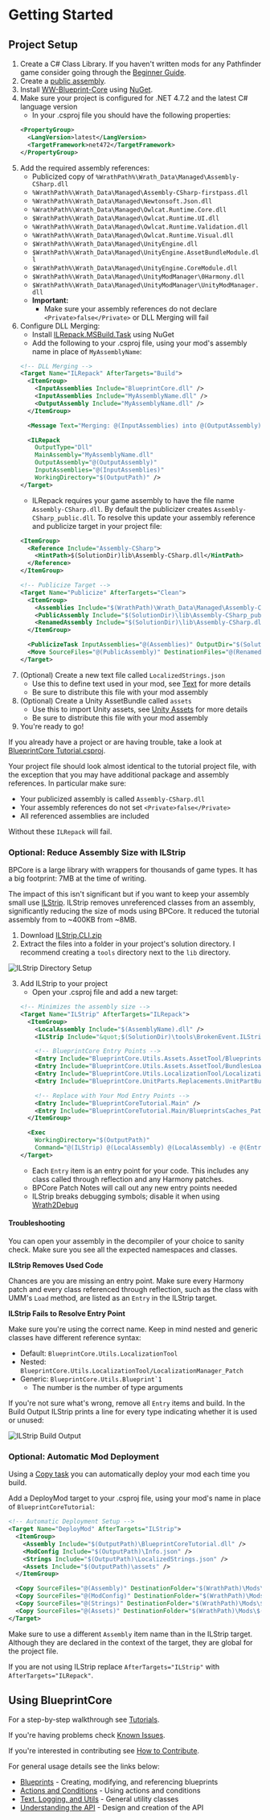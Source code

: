 # Getting Started

## Project Setup

1. Create a C# Class Library. If you haven't written mods for any Pathfinder game consider going through the [Beginner Guide](https://github.com/WittleWolfie/OwlcatModdingWiki/wiki/Beginner-Guide).
2. Create a [public assembly](https://github.com/WittleWolfie/OwlcatModdingWiki/wiki/Publicize-Assemblies).
3. Install [WW-Blueprint-Core](https://www.nuget.org/packages/WW-Blueprint-Core/) using [NuGet](https://docs.microsoft.com/en-us/nuget/what-is-nuget).
4. Make sure your project is configured for .NET 4.7.2 and the latest C# language version
    * In your .csproj file you should have the following properties:
    ```xml
    <PropertyGroup>
      <LangVersion>latest</LangVersion>
      <TargetFramework>net472</TargetFramework>
    </PropertyGroup>
    ```
5. Add the required assembly references:
    * Publicized copy of `%WrathPath%\Wrath_Data\Managed\Assembly-CSharp.dll`
    * `%WrathPath%\Wrath_Data\Managed\Assembly-CSharp-firstpass.dll`
    * `%WrathPath%\Wrath_Data\Managed\Newtonsoft.Json.dll`
    * `%WrathPath%\Wrath_Data\Managed\Owlcat.Runtime.Core.dll`
    * `$WrathPath%\Wrath_Data\Managed\Owlcat.Runtime.UI.dll`
    * `%WrathPath%\Wrath_Data\Managed\Owlcat.Runtime.Validation.dll`
    * `%WrathPath%\Wrath_Data\Managed\Owlcat.Runtime.Visual.dll`
    * `$WrathPath%\Wrath_Data\Managed\UnityEngine.dll`
    * `$WrathPath%\Wrath_Data\Managed\UnityEngine.AssetBundleModule.dll`
    * `$WrathPath%\Wrath_Data\Managed\UnityEngine.CoreModule.dll`
    * `$WrathPath%\Wrath_Data\Managed\UnityModManager\0Harmony.dll`
    * `$WrathPath%\Wrath_Data\Managed\UnityModManager\UnityModManager.dll`
    * **Important:**
        * Make sure your assembly references do not declare `<Private>false</Private>` or DLL Merging will fail
6. Configure DLL Merging:
    * Install [ILRepack.MSBuild.Task](https://www.nuget.org/packages/ILRepack.MSBuild.Task/) using NuGet
    * Add the following to your .csproj file, using your mod's assembly name in place of `MyAssemblyName`:
    ```xml
    <!-- DLL Merging -->
    <Target Name="ILRepack" AfterTargets="Build">
      <ItemGroup>
        <InputAssemblies Include="BlueprintCore.dll" />
        <InputAssemblies Include="MyAssemblyName.dll" />
        <OutputAssembly Include="MyAssemblyName.dll" />
      </ItemGroup>
    
      <Message Text="Merging: @(InputAssemblies) into @(OutputAssembly)" Importance="High" />

      <ILRepack
        OutputType="Dll"
        MainAssembly="MyAssemblyName.dll"
        OutputAssembly="@(OutputAssembly)"
        InputAssemblies="@(InputAssemblies)"
        WorkingDirectory="$(OutputPath)" />
    </Target>
    ```
    * ILRepack requires your game assembly to have the file name `Assembly-CSharp.dll`. By default the publicizer creates `Assembly-CSharp_public.dll`. To resolve this update your assembly reference and publicize target in your project file:
    ```xml
    <ItemGroup>
      <Reference Include="Assembly-CSharp">
        <HintPath>$(SolutionDir)lib\Assembly-CSharp.dll</HintPath>
      </Reference>
    </ItemGroup>

    <!-- Publicize Target -->
    <Target Name="Publicize" AfterTargets="Clean">
      <ItemGroup>
        <Assemblies Include="$(WrathPath)\Wrath_Data\Managed\Assembly-CSharp.dll" />
        <PublicAssembly Include="$(SolutionDir)\lib\Assembly-CSharp_public.dll" />
        <RenamedAssembly Include="$(SolutionDir)\lib\Assembly-CSharp.dll" />
      </ItemGroup>

      <PublicizeTask InputAssemblies="@(Assemblies)" OutputDir="$(SolutionDir)lib/" />
      <Move SourceFiles="@(PublicAssembly)" DestinationFiles="@(RenamedAssembly)" />
    </Target>
    ```
7. (Optional) Create a new text file called `LocalizedStrings.json`
    * Use this to define text used in your mod, see [Text](usage/utils.md#text) for more details
    * Be sure to distribute this file with your mod assembly
8. (Optional) Create a Unity AssetBundle called `assets`
    * Use this to import Unity assets, see [Unity Assets](usage/utils.md#unity-assets) for more details
    * Be sure to distribute this file with your mod assembly
8. You're ready to go!

If you already have a project or are having trouble, take a look at [BlueprintCore Tutorial.csproj](https://github.com/WittleWolfie/WW-Blueprint-Core/blob/main/BlueprintCoreTutorial/BlueprintCoreTutorial/BlueprintCoreTutorial.csproj).

Your project file should look almost identical to the tutorial project file, with the exception that you may have additional package and assembly references. In particular make sure:

* Your publicized assembly is called `Assembly-CSharp.dll`
* Your assembly references do not set `<Private>false</Private>`
* All referenced assemblies are included

Without these `ILRepack` will fail.

### Optional: Reduce Assembly Size with ILStrip

BPCore is a large library with wrappers for thousands of game types. It has a big footprint: 7MB at the time of
writing.

The impact of this isn't significant but if you want to keep your assembly small use [ILStrip](https://brokenevent.com/projects/ilstrip). ILStrip removes unreferenced classes from an assembly, significantly reducing the size of mods using BPCore. It reduced the tutorial assembly from to ~400KB from ~8MB.

1. Download [ILStrip.CLI.zip](https://github.com/BrokenEvent/ILStrip/releases/latest)
2. Extract the files into a folder in your project's solution directory. I recommend creating a `tools` directory next to the `lib` directory.

![ILStrip Directory Setup](~/images/ilstrip_dir.png)

3. Add ILStrip to your project
     * Open your .csproj file and add a new target:
     ```xml
     <!-- Minimizes the assembly size -->
     <Target Name="ILStrip" AfterTargets="ILRepack">
       <ItemGroup>
         <LocalAssembly Include="$(AssemblyName).dll" />
         <ILStrip Include="&quot;$(SolutionDir)\tools\BrokenEvent.ILStrip.CLI.exe&quot;" />
     
         <!-- BlueprintCore Entry Points -->
         <Entry Include="BlueprintCore.Utils.Assets.AssetTool/BlueprintsCaches_Patch" />
         <Entry Include="BlueprintCore.Utils.Assets.AssetTool/BundlesLoadService_Patch" />
         <Entry Include="BlueprintCore.Utils.LocalizationTool/LocalizationManager_Patch" />
         <Entry Include="BlueprintCore.UnitParts.Replacements.UnitPartBuffSuppressFixed/Buff_OnAttach_Suppression_Patch" />
     
         <!-- Replace with Your Mod Entry Points -->
         <Entry Include="BlueprintCoreTutorial.Main" />
         <Entry Include="BlueprintCoreTutorial.Main/BlueprintsCaches_Patch" />
       </ItemGroup>

       <Exec
         WorkingDirectory="$(OutputPath)"
         Command="@(ILStrip) @(LocalAssembly) @(LocalAssembly) -e @(Entry, ' -e ')"/>
     </Target>
     ```
     * Each `Entry` item is an entry point for your code. This includes any class called through reflection and any Harmony patches.
     * BPCore Patch Notes will call out any new entry points needed
     * ILStrip breaks debugging symbols; disable it when using [Wrath2Debug](https://github.com/thehambeard/Wrath2Debug/releases/latest)

#### Troubleshooting

You can open your assembly in the decompiler of your choice to sanity check. Make sure you see all the expected namespaces and classes.

**ILStrip Removes Used Code**

Chances are you are missing an entry point. Make sure every Harmony patch and every class referenced through reflection, such as the class with UMM's `Load` method, are listed as an `Entry` in the ILStrip target.

**ILStrip Fails to Resolve Entry Point**

Make sure you're using the correct name. Keep in mind nested and generic classes have different reference syntax:

* Default: `BlueprintCore.Utils.LocalizationTool`
* Nested: `BlueprintCore.Utils.LocalizationTool/LocalizationManager_Patch`
* Generic: ``BlueprintCore.Utils.Blueprint`1``
    * The number is the number of type arguments

If you're not sure what's wrong, remove all `Entry` items and build. In the Build Output ILStrip prints a line for every type indicating whether it is used or unused:

![ILStrip Build Output](~/images/ilstrip_out.png)

### Optional: Automatic Mod Deployment

Using a [Copy task](https://docs.microsoft.com/en-us/visualstudio/msbuild/copy-task?view=vs-2022) you can automatically deploy your mod each time you build.

Add a DeployMod target to your .csproj file, using your mod's name in place of `BlueprintCoreTutorial`:

```xml
<!-- Automatic Deployment Setup -->
<Target Name="DeployMod" AfterTargets="ILStrip">
  <ItemGroup>
    <Assembly Include="$(OutputPath)\BlueprintCoreTutorial.dll" />
    <ModConfig Include="$(OutputPath)\Info.json" />
    <Strings Include="$(OutputPath)\LocalizedStrings.json" />
    <Assets Include="$(OutputPath)\assets" />
  </ItemGroup>

  <Copy SourceFiles="@(Assembly)" DestinationFolder="$(WrathPath)\Mods\BlueprintCoreTutorial" />
  <Copy SourceFiles="@(ModConfig)" DestinationFolder="$(WrathPath)\Mods\BlueprintCoreTutorial" />
  <Copy SourceFiles="@(Strings)" DestinationFolder="$(WrathPath)\Mods\$(MSBuildProjectName)" />
  <Copy SourceFiles="@(Assets)" DestinationFolder="$(WrathPath)\Mods\$(MSBuildProjectName)" />
</Target>
```

Make sure to use a different `Assembly` item name than in the ILStrip target. Although they are declared in the context of the target, they are global for the project file.

If you are not using ILStrip replace `AfterTargets="ILStrip"` with `AfterTargets="ILRepack"`.

## Using BlueprintCore

For a step-by-step walkthrough see [Tutorials](tutorials/overview.md).

If you're having problems check [Known Issues](usage/issues.md).

If you're interested in contributing see [How to Contribute](contributing.md).

For general usage details see the links below:

* [Blueprints](usage/blueprints.md) - Creating, modifying, and referencing blueprints
* [Actions and Conditions](usage/builders.md) - Using actions and conditions
* [Text, Logging, and Utils](usage/utils.md) - General utility classes
* [Understanding the API](usage/api.md) - Design and creation of the API